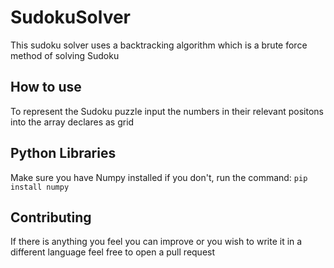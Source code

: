 # SudokuSolver
This sudoku solver uses a backtracking algorithm which is a brute force method of solving Sudoku

## How to use

To represent the Sudoku puzzle input the numbers in their relevant positons into the array declares as grid

## Python Libraries
Make sure you have Numpy installed if you don't, run the command: `pip install numpy`

## Contributing
If there is anything you feel you can improve or you wish to write it in a different language feel free to open a pull request
